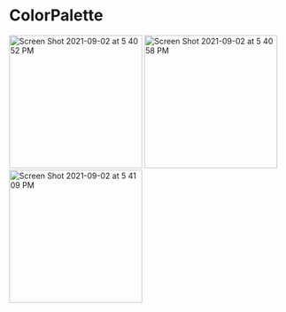 # ColorPalette



<img width="240" alt="Screen Shot 2021-09-02 at 5 40 52 PM" src="https://user-images.githubusercontent.com/4756783/131812120-9e769646-82de-4a58-901f-70bb58ead968.png"> <img width="240" alt="Screen Shot 2021-09-02 at 5 40 58 PM" src="https://user-images.githubusercontent.com/4756783/131812136-6859b80c-3a96-42fc-a61f-65dfda79ec14.png"> <img width="240" alt="Screen Shot 2021-09-02 at 5 41 09 PM" src="https://user-images.githubusercontent.com/4756783/131812153-db3465c4-2184-4ad1-9dfe-d0a228af28c9.png">

